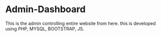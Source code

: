 # Admin-Dashboard
This is the admin controlling entire website from here. this is developed using PHP, MYSQL, BOOTSTRAP, JS.
